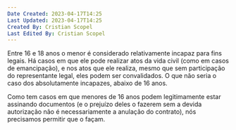 ```yaml
---
Date Created: 2023-04-17T14:25
Last Updated: 2023-04-17T14:25
Created By: Cristian Scopel
Last Edited By: Cristian Scopel
---
```

Entre 16 e 18 anos o menor é considerado relativamente incapaz para fins legais. Há casos em que ele pode realizar atos da vida civil (como em casos de emancipação), e nos atos que ele realiza, mesmo que sem participação do representante legal, eles podem ser convalidados. O que não seria o caso dos absolutamente incapazes, abaixo de 16 anos.

Como tem casos em que menores de 16 anos podem legitimamente estar assinando documentos (e o prejuízo deles o fazerem sem a devida autorização não é necessariamente a anulação do contrato), nós precisamos permitir que o façam.